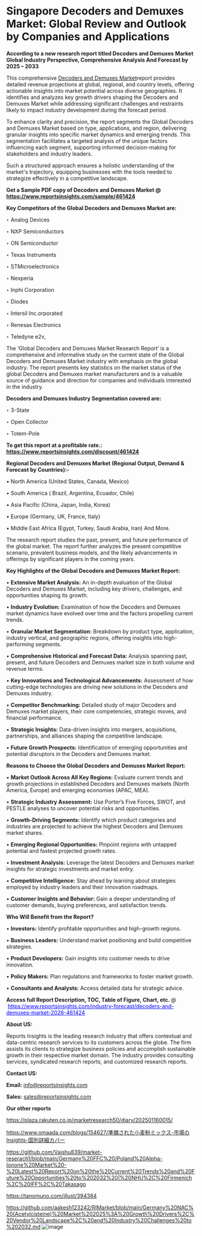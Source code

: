 # Singapore Decoders and Demuxes Market: Global Review and Outlook by Companies and Applications

<strong>According to a new research report titled Decoders and Demuxes Market Global Industry Perspective, Comprehensive Analysis And Forecast by 2025 – 2033</strong>

This comprehensive <a href=https://www.reportsinsights.com/sample/461424>Decoders and Demuxes Market</a>report provides detailed revenue projections at global, regional, and country levels, offering actionable insights into market potential across diverse geographies. It identifies and analyzes key growth drivers shaping the Decoders and Demuxes Market while addressing significant challenges and restraints likely to impact industry development during the forecast period.

To enhance clarity and precision, the report segments the Global Decoders and Demuxes Market based on type, applications, and region, delivering granular insights into specific market dynamics and emerging trends. This segmentation facilitates a targeted analysis of the unique factors influencing each segment, supporting informed decision-making for stakeholders and industry leaders.

Such a structured approach ensures a holistic understanding of the market's trajectory, equipping businesses with the tools needed to strategize effectively in a competitive landscape.

<strong>Get a Sample PDF copy of Decoders and Demuxes Market </strong><strong>@<a href=https://www.reportsinsights.com/sample/461424 style=color:#0000ff;> https://www.reportsinsights.com/sample/461424</a></strong></font>

<strong>Key Competitors of the Global Decoders and Demuxes Market are:</strong>

‣ Analog Devices

‣ NXP Semiconductors

‣ ON Semiconductor

‣ Texas Instruments

‣ STMicroelectronics

‣ Nexperia

‣ Inphi Corporation

‣ Diodes

‣ Intersil Inc.orporated

‣ Renesas Electronics

‣ Teledyne e2v,

The ‘Global Decoders and Demuxes Market Research Report’ is a comprehensive and informative study on the current state of the Global Decoders and Demuxes Market industry with emphasis on the global industry. The report presents key statistics on the market status of the global Decoders and Demuxes market manufacturers and is a valuable source of guidance and direction for companies and individuals interested in the industry.

<strong>Decoders and Demuxes Industry Segmentation covered are:</strong>

‣ 3-State

‣ Open Collector

‣ Totem-Pole

<strong>To get this report at a profitable rate.: <a href=https://www.reportsinsights.com/discount/461424 style=color:#0000ff;>https://www.reportsinsights.com/discount/461424</a></strong></font>

<strong>Regional Decoders and Demuxes Market (Regional Output, Demand &amp; Forecast by Countries):-</strong>

• North America (United States, Canada, Mexico)

• South America ( Brazil, Argentina, Ecuador, Chile)

• Asia Pacific (China, Japan, India, Korea)

• Europe (Germany, UK, France, Italy)

• Middle East Africa (Egypt, Turkey, Saudi Arabia, Iran) And More.

The research report studies the past, present, and future performance of the global market. The report further analyzes the present competitive scenario, prevalent business models, and the likely advancements in offerings by significant players in the coming years.

<strong>Key Highlights of the Global Decoders and Demuxes Market Report:</strong>

• <strong>Extensive Market Analysis:</strong> An in-depth evaluation of the Global Decoders and Demuxes Market, including key drivers, challenges, and opportunities shaping its growth.

• <strong>Industry Evolution:</strong> Examination of how the Decoders and Demuxes market dynamics have evolved over time and the factors propelling current trends.

• <strong>Granular Market Segmentation:</strong> Breakdown by product type, application, industry vertical, and geographic regions, offering insights into high-performing segments.

• <strong>Comprehensive Historical and Forecast Data:</strong> Analysis spanning past, present, and future Decoders and Demuxes market size in both volume and revenue terms.

• <strong>Key Innovations and Technological Advancements:</strong> Assessment of how cutting-edge technologies are driving new solutions in the Decoders and Demuxes industry.

• <strong>Competitor Benchmarking:</strong> Detailed study of major Decoders and Demuxes market players, their core competencies, strategic moves, and financial performance.

• <strong>Strategic Insights:</strong> Data-driven insights into mergers, acquisitions, partnerships, and alliances shaping the competitive landscape.

• <strong>Future Growth Prospects:</strong> Identification of emerging opportunities and potential disruptors in the Decoders and Demuxes market.

<strong>Reasons to Choose the Global Decoders and Demuxes Market Report:</strong>

• <strong>Market Outlook Across All Key Regions:</strong> Evaluate current trends and growth projections in established Decoders and Demuxes markets (North America, Europe) and emerging economies (APAC, MEA).

• <strong>Strategic Industry Assessment:</strong> Use Porter’s Five Forces, SWOT, and PESTLE analyses to uncover potential risks and opportunities.

• <strong>Growth-Driving Segments:</strong> Identify which product categories and industries are projected to achieve the highest Decoders and Demuxes market shares.

• <strong>Emerging Regional Opportunities:</strong> Pinpoint regions with untapped potential and fastest projected growth rates.

• <strong>Investment Analysis:</strong> Leverage the latest Decoders and Demuxes market insights for strategic investments and market entry.

• <strong>Competitive Intelligence:</strong> Stay ahead by learning about strategies employed by industry leaders and their innovation roadmaps.

• <strong>Customer Insights and Behavior:</strong> Gain a deeper understanding of customer demands, buying preferences, and satisfaction trends.

<strong>Who Will Benefit from the Report?</strong>

• <strong>Investors:</strong> Identify profitable opportunities and high-growth regions.

• <strong>Business Leaders:</strong> Understand market positioning and build competitive strategies.

• <strong>Product Developers:</strong> Gain insights into customer needs to drive innovation.

• <strong>Policy Makers:</strong> Plan regulations and frameworks to foster market growth.

• <strong>Consultants and Analysts:</strong> Access detailed data for strategic advice.
</ul>
<strong>Access full Report Description, TOC, Table of Figure, Chart, etc. </strong>@  <a href=https://www.reportsinsights.com/industry-forecast/decoders-and-demuxes-market-2026-461424 style=color:#0000ff;>https://www.reportsinsights.com/industry-forecast/decoders-and-demuxes-market-2026-461424</a></font>

<strong><strong>About US</strong>:</strong>

Reports Insights is the leading research industry that offers contextual and data-centric research services to its customers across the globe. The firm assists its clients to strategize business policies and accomplish sustainable growth in their respective market domain. The industry provides consulting services, syndicated research reports, and customized research reports.

<strong>Contact US:</strong>

<p class=""""><b>Email:</b> <a href=mailto:info@reportsinsights.com>info@reportsinsights.com</a></p>
<p class=""""><b>Sales:</b> <a href=mailto:sales@reportsinsights.com>sales@reportsinsights.com</a></p>

<strong>Our other reports</strong>

<a href=https://plaza.rakuten.co.jp/marketresearch50/diary/202501160015/>https://plaza.rakuten.co.jp/marketresearch50/diary/202501160015/</a>

<a href=https://www.omaada.com/blogs/154627/準備された小麦粉ミックス-市場のInsights-国別詳細カバー>https://www.omaada.com/blogs/154627/準備された小麦粉ミックス-市場のInsights-国別詳細カバー</a>

<a href=https://github.com/Vaishu839/market-reserach1/blob/main/Germany%20FFC%20/Poland%20Alpha-Ionone%20Market%20-%20Latest%20Report%20on%20the%20Current%20Trends%20and%20Future%20Opportunities%20to%202032%20|%20NHU%2C%20Firmenich%2C%20IFF%2C%20Takasago>https://github.com/Vaishu839/market-reserach1/blob/main/Germany%20FFC%20/Poland%20Alpha-Ionone%20Market%20-%20Latest%20Report%20on%20the%20Current%20Trends%20and%20Future%20Opportunities%20to%202032%20|%20NHU%2C%20Firmenich%2C%20IFF%2C%20Takasago</a>

<a href=https://tanomuno.com/illust/394384>https://tanomuno.com/illust/394384</a>

<a href=https://github.com/aakesh123242/RIMarket/blob/main/Germany%20NAC%20(Acetylcisteine)%20Market%202025%3A%20Growth%20Drivers%2C%20Vendor%20Landscape%2C%20and%20Industry%20Challenges%20to%202032.md>https://github.com/aakesh123242/RIMarket/blob/main/Germany%20NAC%20(Acetylcisteine)%20Market%202025%3A%20Growth%20Drivers%2C%20Vendor%20Landscape%2C%20and%20Industry%20Challenges%20to%202032.md</a>
![image](https://github.com/user-attachments/assets/39926e57-e89e-4c06-bb51-c4b93ebd6a25)
